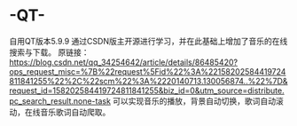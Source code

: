# -QT-
自用QT版本5.9.9
通过CSDN版主开源进行学习，并在此基础上增加了音乐的在线搜索与下载。
原链接：https://blog.csdn.net/qq_34254642/article/details/86485420?ops_request_misc=%7B%22request%5Fid%22%3A%22158202584419724811841255%22%2C%22scm%22%3A%2220140713.130056874..%22%7D&request_id=158202584419724811841255&biz_id=0&utm_source=distribute.pc_search_result.none-task
可以实现音乐的播放，背景自动切换，歌词自动滚动，在线音乐歌词自动爬取。
